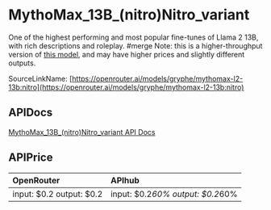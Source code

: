 # MythoMax_13B_(nitro)Nitro_variant

One of the highest performing and most popular fine-tunes of Llama 2 13B, with rich descriptions and roleplay. #merge
Note: this is a higher-throughput version of [this model](/models/gryphe/mythomax-l2-13b), and may have higher prices and slightly different outputs.

SourceLinkName: [https://openrouter.ai/models/gryphe/mythomax-l2-13b:nitro](https://openrouter.ai/models/gryphe/mythomax-l2-13b:nitro)

## APIDocs

[MythoMax_13B_(nitro)Nitro_variant API Docs](../apis/MythoMax_13B_(nitro)Nitro_variant.md)

## APIPrice

| OpenRouter | APIhub |
|:---|:---|
| input: $0.2 output: $0.2 | input: $0.2*60% output: $0.2*60% |
